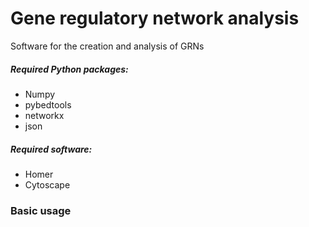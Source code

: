 # Gene regulatory network analysis

Software for the creation and analysis of GRNs
<br>

##### Required Python packages:
* Numpy
* pybedtools
* networkx
* json


##### Required software:
* Homer
* Cytoscape

### Basic usage


